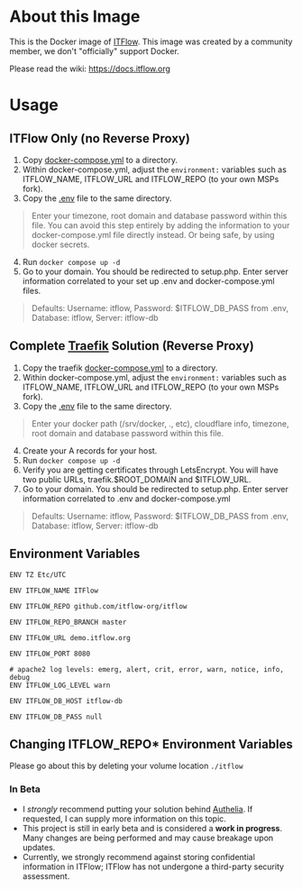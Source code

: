 # About this Image
This is the Docker image of [ITFlow](https://github.com/itflow-org/itflow). This image was created by a community member, we don't "officially" support Docker.

Please read the wiki: https://docs.itflow.org

# Usage
## ITFlow Only (no Reverse Proxy) 
1. Copy [docker-compose.yml](https://raw.githubusercontent.com/itflow-org/itflow-docker/main/docker-compose.yml) to a directory.
2. Within docker-compose.yml, adjust the ```environment:``` variables such as ITFLOW_NAME, ITFLOW_URL and ITFLOW_REPO (to your own MSPs fork).
3. Copy the [.env](https://raw.githubusercontent.com/itflow-org/itflow-docker/main/.env) file to the same directory.
> Enter your timezone, root domain and database password within this file. You can avoid this step entirely by adding the information to your docker-compose.yml file directly instead. Or being safe, by using docker secrets.
4. Run ```docker compose up -d```
5. Go to your domain. You should be redirected to setup.php. Enter server information correlated to your set up .env and docker-compose.yml files.
> Defaults:  Username: itflow, Password: $ITFLOW_DB_PASS from .env, Database: itflow, Server: itflow-db 

## Complete [Traefik](https://doc.traefik.io/traefik/getting-started/quick-start/) Solution (Reverse Proxy)
1. Copy the traefik [docker-compose.yml](https://raw.githubusercontent.com/itflow-org/itflow-docker/main/traefik-complete/docker-compose.yml) to a directory.
2. Within docker-compose.yml, adjust the ```environment:``` variables such as ITFLOW_NAME, ITFLOW_URL and ITFLOW_REPO (to your own MSPs fork).
3. Copy the [.env](https://raw.githubusercontent.com/itflow-org/itflow-docker/main/traefik-complete/.env) file to the same directory. 
> Enter your docker path (/srv/docker, ., etc), cloudflare info, timezone, root domain and database password within this file.
4. Create your A records for your host. 
5. Run ```docker compose up -d```
6. Verify you are getting certificates through LetsEncrypt. You will have two public URLs, traefik.$ROOT_DOMAIN and $ITFLOW_URL. 
7. Go to your domain. You should be redirected to setup.php. Enter server information correlated to .env and docker-compose.yml
> Defaults:  Username: itflow, Password: $ITFLOW_DB_PASS from .env, Database: itflow, Server: itflow-db



## Environment Variables
```
ENV TZ Etc/UTC

ENV ITFLOW_NAME ITFlow

ENV ITFLOW_REPO github.com/itflow-org/itflow

ENV ITFLOW_REPO_BRANCH master

ENV ITFLOW_URL demo.itflow.org

ENV ITFLOW_PORT 8080

# apache2 log levels: emerg, alert, crit, error, warn, notice, info, debug
ENV ITFLOW_LOG_LEVEL warn

ENV ITFLOW_DB_HOST itflow-db

ENV ITFLOW_DB_PASS null
```

## Changing ITFLOW_REPO* Environment Variables
Please go about this by deleting your volume location ```./itflow``` 

### In Beta
* I *strongly* recommend putting your solution behind [Authelia](https://www.authelia.com/). If requested, I can supply more information on this topic. 
* This project is still in early beta and is considered a **work in progress**.  Many changes are being performed and may cause breakage upon updates. 
* Currently, we strongly recommend against storing confidential information in ITFlow; ITFlow has not undergone a third-party security assessment.
